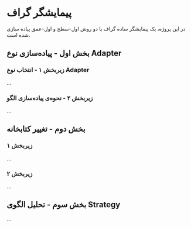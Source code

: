 # پیمایشگر گراف
در این پروژه، یک پیمایشگر ساده گراف با دو روش اول-سطح و اول-عمق پیاده سازی شده است.

## بخش اول - پیاده‌سازی نوع Adapter

### زیربخش ۱ - انتخاب نوع Adapter
...

### زیربخش ۲ - نحوه‌ی پیاده‌سازی الگو
...

## بخش دوم - تغییر کتابخانه

### زیربخش ۱
...

### زیربخش ۲
...

## بخش سوم - تحلیل الگوی Strategy
...